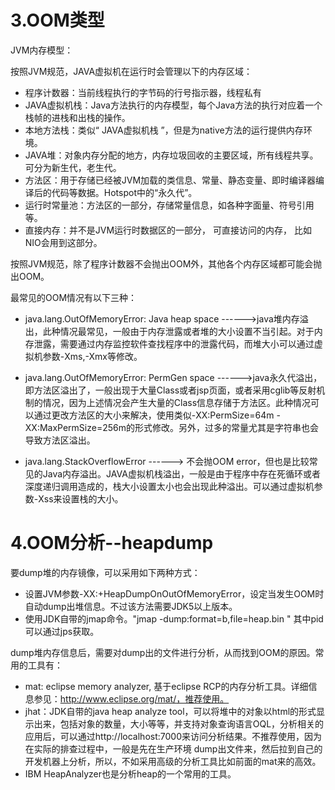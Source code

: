 
# 3.OOM类型

JVM内存模型：

按照JVM规范，JAVA虚拟机在运行时会管理以下的内存区域：

- 程序计数器：当前线程执行的字节码的行号指示器，线程私有
- JAVA虚拟机栈：Java方法执行的内存模型，每个Java方法的执行对应着一个栈帧的进栈和出栈的操作。
- 本地方法栈：类似“ JAVA虚拟机栈 ”，但是为native方法的运行提供内存环境。
- JAVA堆：对象内存分配的地方，内存垃圾回收的主要区域，所有线程共享。可分为新生代，老生代。
- 方法区：用于存储已经被JVM加载的类信息、常量、静态变量、即时编译器编译后的代码等数据。Hotspot中的“永久代”。
- 运行时常量池：方法区的一部分，存储常量信息，如各种字面量、符号引用等。
- 直接内存：并不是JVM运行时数据区的一部分， 可直接访问的内存， 比如NIO会用到这部分。

按照JVM规范，除了程序计数器不会抛出OOM外，其他各个内存区域都可能会抛出OOM。

 最常见的OOM情况有以下三种：

- java.lang.OutOfMemoryError: Java heap space ------>java堆内存溢出，此种情况最常见，一般由于内存泄露或者堆的大小设置不当引起。对于内存泄露，需要通过内存监控软件查找程序中的泄露代码，而堆大小可以通过虚拟机参数-Xms,-Xmx等修改。

- java.lang.OutOfMemoryError: PermGen space ------>java永久代溢出，即方法区溢出了，一般出现于大量Class或者jsp页面，或者采用cglib等反射机制的情况，因为上述情况会产生大量的Class信息存储于方法区。此种情况可以通过更改方法区的大小来解决，使用类似-XX:PermSize=64m -XX:MaxPermSize=256m的形式修改。另外，过多的常量尤其是字符串也会导致方法区溢出。

- java.lang.StackOverflowError ------> 不会抛OOM error，但也是比较常见的Java内存溢出。JAVA虚拟机栈溢出，一般是由于程序中存在死循环或者深度递归调用造成的，栈大小设置太小也会出现此种溢出。可以通过虚拟机参数-Xss来设置栈的大小。

# 4.OOM分析--heapdump

要dump堆的内存镜像，可以采用如下两种方式：

- 设置JVM参数-XX:+HeapDumpOnOutOfMemoryError，设定当发生OOM时自动dump出堆信息。不过该方法需要JDK5以上版本。
- 使用JDK自带的jmap命令。"jmap -dump:format=b,file=heap.bin <pid>"  其中pid可以通过jps获取。

dump堆内存信息后，需要对dump出的文件进行分析，从而找到OOM的原因。常用的工具有：

- mat: eclipse memory analyzer, 基于eclipse RCP的内存分析工具。详细信息参见：http://www.eclipse.org/mat/，推荐使用。  
- jhat：JDK自带的java heap analyze tool，可以将堆中的对象以html的形式显示出来，包括对象的数量，大小等等，并支持对象查询语言OQL，分析相关的应用后，可以通过http://localhost:7000来访问分析结果。不推荐使用，因为在实际的排查过程中，一般是先在生产环境 dump出文件来，然后拉到自己的开发机器上分析，所以，不如采用高级的分析工具比如前面的mat来的高效。
- IBM HeapAnalyzer也是分析heap的一个常用的工具。
